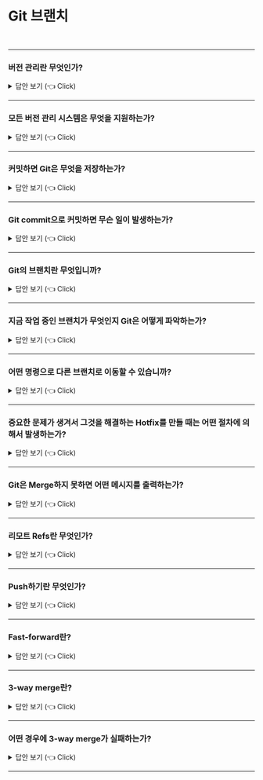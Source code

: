 # Git 브랜치
<br>


-----------------------

### 버전 관리란 무엇인가?

<details>
   <summary> 답안 보기 (👈 Click)</summary>
<br />

+ 버전 관리 시스템은 파일 변화를 시간에 따라 기록했다가 <br> 
  나중에 특정 시점의 버전을 다시 꺼내올 수 있는 시스템입니다. 
</details>


-----------------------

### 모든 버전 관리 시스템은 무엇을 지원하는가?

<details>
   <summary> 답안 보기 (👈 Click)</summary>
<br />

+ 브랜치를 지원한다. 개발을 하다 보면 코드를 여러 개로 복사해야 하는 일이 자주 생깁니다. <br> 
  코드를 통째로 복사하고 나서 원래 코드와는 상관없이 독립적으로 개발을 진행할 수 있는데, <br>
  이렇게 독립적으로 개발하는 것이 브랜치입니다. <br> 
  
  다른 버전 관리 시스템과는 달리 Git은 브랜치를 만들어 작업하고 나중에 Merge하는 방법을 권장합니다. <br> 
  심지어 하루에 수십 번씩 해도 괜찮습니다. 
</details>


-----------------------

### 커밋하면 Git은 무엇을 저장하는가?

<details>
   <summary> 답안 보기 (👈 Click)</summary>
<br />

+ 현 Staging Area에 있는 데이터의 스냅샷에 대한 포인터, <br>
  저자나 커밋 메시지 같은 메타데이터, <br> 
  이전 커밋에 대한 포인터 등을 포함하는 커밋 개체를 저장합니다. 
</details>

-----------------------

### Git commit으로 커밋하면 무슨 일이 발생하는가?

<details>
   <summary> 답안 보기 (👈 Click)</summary>
<br />

+ 먼저 루트 디렉터리와 각 하위 디렉터리의 트리 개체를 <br> 
  체크섬과 함께 저장소에 저장합니다. 
</details>

-----------------------

### Git의 브랜치란 무엇입니까?

<details>
   <summary> 답안 보기 (👈 Click)</summary>
<br />

+ 커밋 사이를 가볍게 이동할 수 있는 어떤 포인터 같은 것입니다. <br> 
  기본적으로 Git은 master 브랜치를 만듭니다. <br> 
  처음 커밋하면 이 master 브랜치가 생성된 커밋을 가리킵니다. <br>
  이후 커밋을 만들면 브랜치는 자동으로 가장 마지막 커밋을 가리킵니다. 
</details>

-----------------------

### 지금 작업 중인 브랜치가 무엇인지 Git은 어떻게 파악하는가?

<details>
   <summary> 답안 보기 (👈 Click)</summary>
<br />

+ 다른 버전 관리 시스템과는 달리 Git은 'HEAD'라는 특수한 포인터가 있습니다. <br> 
  이 포인터는 지금 작업하는 로컬 브랜치를 가리킵니다. <br> 
  
</details>

-----------------------

### 어떤 명령으로 다른 브랜치로 이동할 수 있습니까?

<details>
   <summary> 답안 보기 (👈 Click)</summary>
<br />

+ git checkout 명령으로 다른 브랜치로 이동할 수 있습니다. <br> 
  
</details>

-----------------------

### 중요한 문제가 생겨서 그것을 해결하는 Hotfix를 만들 때는 어떤 절차에 의해서 발생하는가?

<details>
   <summary> 답안 보기 (👈 Click)</summary>
<br />

+ 1. 새로운 이슈를 처리하기 이전의 운영(Production) 브랜치로 이동합니다. <br>
  2. Hotfix 브랜치를 새로 하나 생성합니다. <br> 
  3. 수정한 Hotfix 테스트를 마치고 운영 브랜치로 Merge합니다. <br>
  4. 다시 작업하던 브랜치로 옮겨가서 하던 일을 진행합니다. <br> 
  
</details>

-----------------------

### Git은 Merge하지 못하면 어떤 메시지를 출력하는가?

<details>
   <summary> 답안 보기 (👈 Click)</summary>
<br />

+ Git은 Merge 하지 못하면 충돌(Conflict) 메시지를 출력합니다. <br>
  Git이 자동으로 Merge하지 못하면 새 커밋이 생기지 않습니다. <br>
  변경사항의 충돌을 개발자가 해결하지 않는 한 Merge 과정을 진행할 수 없습니다. <br>
  Merge 충돌이 일어났을 때 Git이 어떤 파일을 Merge할 수 없었는지 살펴보려면 <br>
  git status 명령을 이용합니다. <br>
  충돌이 일어난 파일은 unmerged 상태로 표시됩니다. <br> 
  
</details>

-----------------------

### 리모트 Refs란 무엇인가?

<details>
   <summary> 답안 보기 (👈 Click)</summary>
<br />

+ 리모트 저장소에 있는 포인터인 레퍼런스입니다. <br> 
  리모트 저장소에 있는 브랜치, 태그 등등을 의미합니다. 
  
</details>

-----------------------

### Push하기란 무엇인가?

<details>
   <summary> 답안 보기 (👈 Click)</summary>
<br />

+ 로컬의 브랜치를 서버로 전송하려면 쓰기 권한이 있는 리모트 저장소에 Push해야 합니다. <br>
  로컬 저장소의 브랜치는 자동으로 리모트 저장소로 전송되지 않습니다. <br> 
  명시적으로 브랜치를 push해야 정보가 전송됩니다. 
  
</details>

-----------------------


### Fast-forward란?

<details>
   <summary> 답안 보기 (👈 Click)</summary>
<br />

+ Merge 방식의 일종으로, Merge할 브랜치가 현 브랜치 커밋의 Upstream 브랜치이기 때문에, <br>
  master 브랜치 포인터는 Merge 과정 없이 그저 최신 커밋으로 이동하는 것을 의미합니다. <br> 
</details>

-----------------------

### 3-way merge란?

<details>
   <summary> 답안 보기 (👈 Click)</summary>
<br />

+ 현재 브랜치가 가리키는 커밋이 Merge할 브랜치의 조상이 아닌 경우, <br>
  Git이 각 브랜치가 가리키는 커밋 두 개와 공통 조상 하나를 사용하여 하는 Merge 방식을 의미합니다. <br> 
  
</details>

-----------------------

### 어떤 경우에 3-way merge가 실패하는가?

<details>
   <summary> 답안 보기 (👈 Click)</summary>
<br />

+ Merge하는 두 브랜치에서 같은 파일의 한 부분을 동시에 수정하고 Merge하면, <br>
  Git은 해당 부분을 Merge하지 못합니다. <br> 
  
</details>

-----------------------
